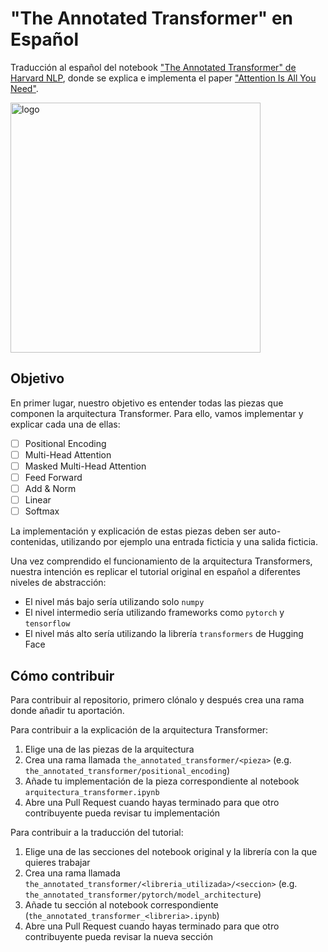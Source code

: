 # "The Annotated Transformer" en Español

Traducción al español del notebook
["The Annotated Transformer" de Harvard NLP](https://nlp.seas.harvard.edu/2018/04/03/attention.html),
donde se explica e implementa el paper ["Attention Is All You Need"](https://export.arxiv.org/abs/1706.03762).

<img src="https://nlp.seas.harvard.edu/images/the-annotated-transformer_0_0.png" alt="logo" width="400"/>

## Objetivo
En primer lugar, nuestro objetivo es entender todas las piezas que componen la arquitectura Transformer. 
Para ello, vamos implementar y explicar cada una de ellas:

- [ ] Positional Encoding
- [ ] Multi-Head Attention
- [ ] Masked Multi-Head Attention
- [ ] Feed Forward
- [ ] Add & Norm
- [ ] Linear 
- [ ] Softmax

La implementación y explicación de estas piezas deben ser auto-contenidas, utilizando por ejemplo una entrada ficticia y una salida ficticia. 

Una vez comprendido el funcionamiento de la arquitectura Transformers, nuestra intención es replicar el tutorial original en español a diferentes niveles de abstracción:
- El nivel más bajo sería utilizando solo `numpy`
- El nivel intermedio sería utilizando frameworks como `pytorch` y `tensorflow`
- El nivel más alto sería utilizando la librería `transformers` de Hugging Face

## Cómo contribuir
Para contribuir al repositorio, primero clónalo y después crea una rama donde añadir tu aportación.

Para contribuir a la explicación de la arquitectura Transformer:
1. Elige una de las piezas de la arquitectura
2. Crea una rama llamada `the_annotated_transformer/<pieza>` 
(e.g. `the_annotated_transformer/positional_encoding`)
3. Añade tu implementación de la pieza correspondiente al notebook `arquitectura_transformer.ipynb`
4. Abre una Pull Request cuando hayas terminado para que otro contribuyente pueda revisar tu implementación

Para contribuir a la traducción del tutorial:
1. Elige una de las secciones del notebook original y la librería con la que quieres trabajar
2. Crea una rama llamada `the_annotated_transformer/<libreria_utilizada>/<seccion>`
(e.g. `the_annotated_transformer/pytorch/model_architecture`)
3. Añade tu sección al notebook correspondiente (`the_annotated_transformer_<libreria>.ipynb`)
4. Abre una Pull Request cuando hayas terminado para que otro contribuyente pueda revisar la nueva sección
